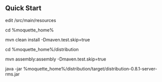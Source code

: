 ## Quick Start

edit /src/main/resources

cd %moquette_home%

mvn clean install -Dmaven.test.skip=true

cd %moquette_home%/distribution

mvn assembly:assembly -Dmaven.test.skip=true

java -jar %moquette_home%/distribution/target/distribution-0.8.1-server-rms.jar
